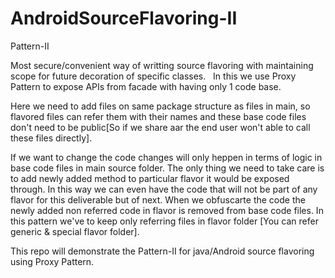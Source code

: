 # AndroidSourceFlavoring-II
Pattern-II 

   Most secure/convenient way of writting source flavoring with maintaining scope for future decoration of specific classes.
   In this we use Proxy Pattern to expose APIs from facade with having only 1 code base.
            
   Here we need to add files on same package structure as files in main, so flavored files can refer them with their names and these base code files don't need to be public[So if we share aar the end user won't able to call these files directly].
   
   If we want to change the code changes will only heppen in terms of logic in base code files in main source folder.
   The only thing we need to take care is to add newly added method to particular flavor it would be exposed through.
   In this way we can even have the code that will not be part of any flavor for this deliverable but of next.
   When we obfuscarte the code the newly added non referred code in flavor is removed from base code files.
   In this pattern we've to keep only referring files in flavor folder [You can refer generic & special flavor folder].
   
This repo will demonstrate the Pattern-II for java/Android source flavoring using Proxy Pattern.
